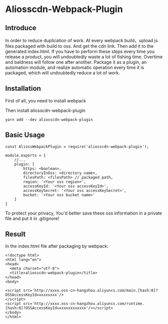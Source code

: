 # Aliosscdn-Webpack-Plugin

## Introduce

In order to reduce duplication of work. At every webpack build，upload js files packaged with build to oss. And get the cdn link. Then add it to the generated index.html. If you have to perform these steps every time you release a product, you will undoubtedly waste a lot of fishing time. Overtime and baldness will follow one after another. Package it as a plugin, an automation module, and realize automatic operation every time it is packaged, which will undoubtedly reduce a lot of work.

## Installation

First of all, you need to install webpack

Then install aliosscdn-webpack-plugin
```
yarn add --dev aliosscdn-webpack-plugin
```

## Basic Usage 
```
const AliossWebpackPlugin = require('aliosscdn-webpack-plugin');

module.exports = {
    //...
    plugin: [
        https: <boolean>,
        directoryInOss: <directory name>,
        filesPath: <filesPath> // packaged path,
        region: '<Your oss region>',
        accessKeyId: '<Your oss accessKeyId>',
        accessKeySecret: '<Your oss accessKeySecret>',
        bucket: '<Your oss bucket name>'
    ]
}
```
To protect your privacy, You'd better save these oss information in a private file and put it in .gitignore!


## Result

In the index.html file after packaging by webpack: 
```
<!doctype html>
<html lang="en">
<head>
  <meta charset="utf-8">
  <title>aliosscdn-webpack-plugin</title>
</head>
<body>

<script src='http://xxxx.oss-cn-hangzhou.aliyuncs.com/main.[hash:8]?OSSAccessKeyId=xxxxxxxx'/>
</script>
<script src='http://xxxx.oss-cn-hangzhou.aliyuncs.com/runtime.[hash:8]?OSSAccessKeyId=xxxxxxxxxxxx'/></script>
</body>
</html>
```
